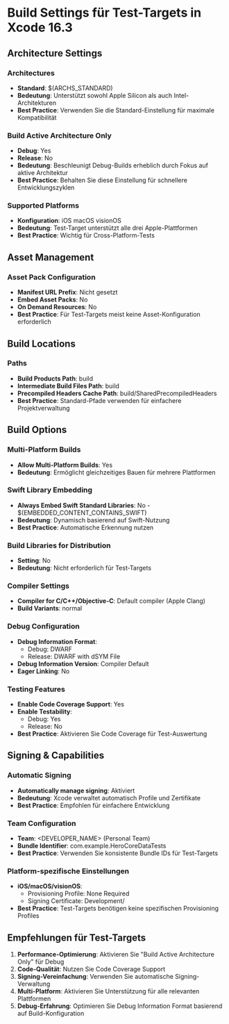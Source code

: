 # Build Settings für Test-Targets in Xcode 16.3

## Architecture Settings

### Architectures
- **Standard**: $(ARCHS_STANDARD)
- **Bedeutung**: Unterstützt sowohl Apple Silicon als auch Intel-Architekturen
- **Best Practice**: Verwenden Sie die Standard-Einstellung für maximale Kompatibilität

### Build Active Architecture Only
- **Debug**: Yes
- **Release**: No
- **Bedeutung**: Beschleunigt Debug-Builds erheblich durch Fokus auf aktive Architektur
- **Best Practice**: Behalten Sie diese Einstellung für schnellere Entwicklungszyklen

### Supported Platforms
- **Konfiguration**: iOS macOS visionOS
- **Bedeutung**: Test-Target unterstützt alle drei Apple-Plattformen
- **Best Practice**: Wichtig für Cross-Platform-Tests

## Asset Management

### Asset Pack Configuration
- **Manifest URL Prefix**: Nicht gesetzt
- **Embed Asset Packs**: No
- **On Demand Resources**: No
- **Best Practice**: Für Test-Targets meist keine Asset-Konfiguration erforderlich

## Build Locations

### Paths
- **Build Products Path**: build
- **Intermediate Build Files Path**: build
- **Precompiled Headers Cache Path**: build/SharedPrecompiledHeaders
- **Best Practice**: Standard-Pfade verwenden für einfachere Projektverwaltung

## Build Options

### Multi-Platform Builds
- **Allow Multi-Platform Builds**: Yes
- **Bedeutung**: Ermöglicht gleichzeitiges Bauen für mehrere Plattformen

### Swift Library Embedding
- **Always Embed Swift Standard Libraries**: No - $(EMBEDDED_CONTENT_CONTAINS_SWIFT)
- **Bedeutung**: Dynamisch basierend auf Swift-Nutzung
- **Best Practice**: Automatische Erkennung nutzen

### Build Libraries for Distribution
- **Setting**: No
- **Bedeutung**: Nicht erforderlich für Test-Targets

### Compiler Settings
- **Compiler for C/C++/Objective-C**: Default compiler (Apple Clang)
- **Build Variants**: normal

### Debug Configuration
- **Debug Information Format**: 
  - Debug: DWARF
  - Release: DWARF with dSYM File
- **Debug Information Version**: Compiler Default
- **Eager Linking**: No

### Testing Features
- **Enable Code Coverage Support**: Yes
- **Enable Testability**: 
  - Debug: Yes
  - Release: No
- **Best Practice**: Aktivieren Sie Code Coverage für Test-Auswertung

## Signing & Capabilities

### Automatic Signing
- **Automatically manage signing**: Aktiviert
- **Bedeutung**: Xcode verwaltet automatisch Profile und Zertifikate
- **Best Practice**: Empfohlen für einfachere Entwicklung

### Team Configuration
- **Team**: <DEVELOPER_NAME> (Personal Team)
- **Bundle Identifier**: com.example.HeroCoreDataTests
- **Best Practice**: Verwenden Sie konsistente Bundle IDs für Test-Targets

### Platform-spezifische Einstellungen
- **iOS/macOS/visionOS**: 
  - Provisioning Profile: None Required
  - Signing Certificate: Development/<ID-removed>
- **Best Practice**: Test-Targets benötigen keine spezifischen Provisioning Profiles

## Empfehlungen für Test-Targets

1. **Performance-Optimierung**: Aktivieren Sie "Build Active Architecture Only" für Debug
2. **Code-Qualität**: Nutzen Sie Code Coverage Support
3. **Signing-Vereinfachung**: Verwenden Sie automatische Signing-Verwaltung
4. **Multi-Platform**: Aktivieren Sie Unterstützung für alle relevanten Plattformen
5. **Debug-Erfahrung**: Optimieren Sie Debug Information Format basierend auf Build-Konfiguration

<!-- Geprüft am 2025-04-19: Alle persönlichen Daten maskiert -->
